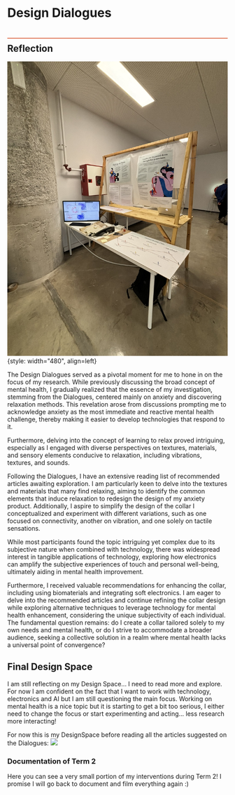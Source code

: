# Design Dialogues
<div style="height:2px; background-color: #E17858; margin-top: 40px; margin-bottom: -20px;"></div>

## Reflection
![](../../images/term2/DesignStudio/IMG_2943.JPEG){style: width="480", align=left}

The Design Dialogues served as a pivotal moment for me to hone in on the focus of my research. While previously discussing the broad concept of mental health, I gradually realized that the essence of my investigation, stemming from the Dialogues, centered mainly on anxiety and discovering relaxation methods. This revelation arose from discussions prompting me to acknowledge anxiety as the most immediate and reactive mental health challenge, thereby making it easier to develop technologies that respond to it. 

Furthermore, delving into the concept of learning to relax proved intriguing, especially as I engaged with diverse perspectives on textures, materials, and sensory elements conducive to relaxation, including vibrations, textures, and sounds. 

Following the Dialogues, I have an extensive reading list of recommended articles awaiting exploration. I am particularly keen to delve into the textures and materials that many find relaxing, aiming to identify the common elements that induce relaxation to redesign the design of my anxiety product. Additionally, I aspire to simplify the design of the collar I conceptualized and experiment with different variations, such as one focused on connectivity, another on vibration, and one solely on tactile sensations.

While most participants found the topic intriguing yet complex due to its subjective nature when combined with technology, there was widespread interest in tangible applications of technology, exploring how electronics can amplify the subjective experiences of touch and personal well-being, ultimately aiding in mental health improvement. 

Furthermore, I received valuable recommendations for enhancing the collar, including using biomaterials and integrating soft electronics. I am eager to delve into the recommended articles and continue refining the collar design while exploring alternative techniques to leverage technology for mental health enhancement, considering the unique subjectivity of each individual. The fundamental question remains: do I create a collar tailored solely to my own needs and mental health, or do I strive to accommodate a broader audience, seeking a collective solution in a realm where mental health lacks a universal point of convergence?

## Final Design Space

I am still reflecting on my Design Space... I need to read more and explore. For now I am confident on the fact that I want to work with technology, electronics and AI but I am still questioning the main focus. Working on mental health is a nice topic but it is starting to get a bit too serious, I either need to change the focus or start experimenting and acting... less research more interacting!

For now this is my DesignSpace before reading all the articles suggested on the Dialogues:
![](../../images/term2/DesignStudio/DesignSpace5.jpg)

### Documentation of Term 2
Here you can see a very small portion of my interventions during Term 2! I promise I will go back to document and film everything again :)

